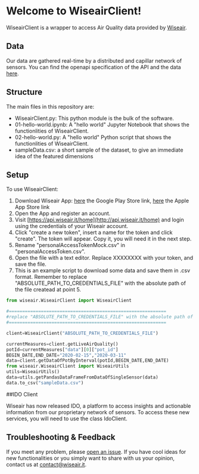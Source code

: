 # Welcome to WiseairClient!

WiseairClient is a wrapper to access Air Quality data provided by  [Wiseair](https://www.wiseair.it).


## Data

Our data are gathered real-time by a distributed and capillar network of sensors. 
You can find the openapi specification of the API and the data [here](https://wiseair-development-utils.s3.eu-central-1.amazonaws.com/api-specifications/production/v1/openapi.yml).

## Structure
The main files in this repository are:

- WiseairClient.py: This python module is the bulk of the software. 
- 01-hello-world.ipynb: A "hello world" Jupyter Notebook that shows the functionlities of WiseairClient. 
- 02-hello-world.py: A  "hello world" Python script that shows the functionlities of WiseairClient. 
- sampleData.csv: a short sample of the dataset, to give an immediate idea of the featured dimensions

## Setup

To use WiseairClient:

 1. Download Wiseair App: [here](https://play.google.com/store/apps/details?id=com.wiseair) the Google Play Store link, [here](https://apps.apple.com/it/app/wiseair/id1489703565?l=en&fbclid=IwAR3cegztyvSOKsc2cMU7msV5Lirz5XxA7ZKEV_uAmhrDd39CON5wHU7UmI4) the Apple App Store link
 2. Open the App and register an account.
 3. Visit [https://api.wiseair.it/home](http://api.wiseair.it/home) and login using the credentials of your Wiseair account.
 4. Click "create a new token", insert a name for the token and click "create". The token will appear. Copy it, you will need it in the next step.
 5. Rename "personalAccessTokenMock.csv" in "personalAccessToken.csv".
 6. Open the file with a text editor. Replace XXXXXXXX with your token, and save the file.
 7. This is an example script to download some data and save them in .csv format. Remember to replace "ABSOLUTE_PATH_TO_CREDENTIALS_FILE" with the absolute path of the file createad at point 5.

```python
from wiseair.WiseairClient import WiseairClient

#===========================================================
#replace "ABSOLUTE_PATH_TO_CREDENTIALS_FILE" with the absolute path of the file createad at point 5
#===========================================================

client=WiseairClient("ABSOLUTE_PATH_TO_CREDENTIALS_FILE")

currentMeasures=client.getLiveAirQuality()
potId=currentMeasures["data"][0]["pot_id"]
BEGIN_DATE,END_DATE="2020-02-15","2020-03-11"
data=client.getDataOfPotByInterval(potId,BEGIN_DATE,END_DATE)
from wiseair.WiseairClient import WiseairUtils
utils=WiseairUtils()
data=utils.getPandasDataFrameFromDataOfSingleSensor(data)
data.to_csv("sampleData.csv")
```
 
##IDO Client

Wiseair has now released IDO, a platform to access insights and actionable information from our proprietary network of sensors. To access these new services, you will
need to use the class IdoClient.
 
 ## Troubleshooting & Feedback

If you meet any problem, please [open an issue](https://gitlab.com/wiseair-group/wiseair-client/-/issues/new). If you have cool ideas for new functionalities or you simply want to share with us your opinion, contact us at [contact@wiseair.it](mailto:contact@wiseair.it).



 


